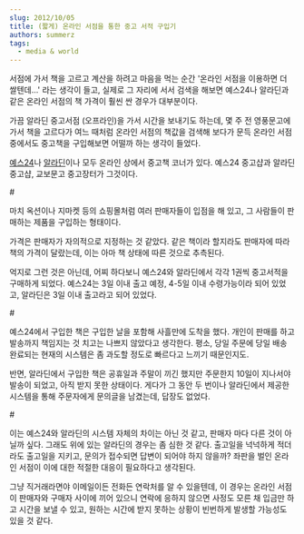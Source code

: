 ```yaml
---
slug: 2012/10/05
title: (짧게) 온라인 서점을 통한 중고 서적 구입기
authors: summerz
tags:
  - media & world
---
```


서점에 가서 책을 고르고 계산을 하려고 마음을 먹는 순간 '온라인 서점을 이용하면 더 쌀텐데...' 라는 생각이 들고, 실제로 그 자리에 서서 검색을 해보면 예스24나 알라딘과 같은 온라인 서점의 책 가격이 훨씬 싼 경우가 대부분이다.

가끔 알라딘 중고서점 (오프라인)을 가서 시간을 보내기도 하는데, 몇 주 전 영풍문고에 가서 책을 고르다가 여느 때처럼 온라인 서점의 책값을 검색해 보다가 문득 온라인 서점 중에서도 중고책을 구입해보면 어떨까 하는 생각이 들었다.

[예스24](https://yes24.com/)나 [알라딘](https://aladin.co.kr/)이나 모두 온라인 상에서 중고책 코너가 있다. 예스24 중고샵과 알라딘 중고샵, 교보문고 중고장터가 그것이다.

\#

마치 옥션이나 지마켓 등의 쇼핑몰처럼 여러 판매자들이 입점을 해 있고, 그 사람들이 판매하는 제품을 구입하는 형태이다.

가격은 판매자가 자의적으로 지정하는 것 같았다. 같은 책이라 할지라도 판매자에 따라 책의 가격이 달랐는데, 이는 아마 책 상태에 따른 것으로 추측된다.

억지로 그런 것은 아닌데, 어찌 하다보니 예스24와 알라딘에서 각각 1권씩 중고서적을 구매하게 되었다. 예스24는 3일 이내 출고 예정, 4-5일 이내 수령가능이라 되어 있었고, 알라딘은 3일 이내 출고라고 되어 있었다.

\#

예스24에서 구입한 책은 구입한 날을 포함해 사흘만에 도착을 했다. 개인이 판매를 하고 발송까지 책임지는 것 치고는 나쁘지 않았다고 생각한다. 평소, 당일 주문에 당일 배송 완료되는 현재의 시스템은 좀 과도할 정도로 빠르다고 느끼기 때문인지도.

반면, 알라딘에서 구입한 책은 공휴일과 주말이 끼긴 했지만 주문한지 10일이 지나서야 발송이 되었고, 아직 받지 못한 상태이다. 게다가 그 동안 두 번이나 알라딘에서 제공한 시스템을 통해 주문자에게 문의글을 남겼는데, 답장도 없었다.

\#

이는 예스24와 알라딘의 시스템 자체의 차이는 아닌 것 같고, 판매자 마다 다른 것이 아닐까 싶다. 그래도 위에 있는 알라딘의 경우는 좀 심한 것 같다. 출고일을 넉넉하게 적더라도 출고일을 지키고, 문의가 접수되면 답변이 되어야 하지 않을까? 좌판을 벌인 온라인 서점이 이에 대한 적절한 대응이 필요하다고 생각된다.

그냥 직거래라면야 이메일이든 전화든 연락처를 알 수 있을텐데, 이 경우는 온라인 서점이 판매자와 구매자 사이에 끼어 있으니 연락에 응하지 않으면 사정도 모른 채 입금만 하고 시간을 보낼 수 있고, 원하는 시간에 받지 못하는 상황이 빈번하게 발생할 가능성도 있을 것 같다.